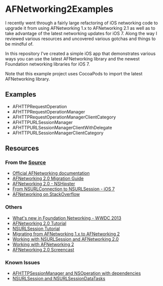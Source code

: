 AFNetworking2Examples
=====================

I recently went through a fairly large refactoring of iOS networking code to upgrade it from using AFNetworking 1.x to AFNetworking 2.1 as well as to take advantage of the latest networking updates for iOS 7.  Along the way I reviewed various resources and uncovered various gotchas and things to be mindful of.

In this repository I've created a simple iOS app that demonstrates various ways you can use the latest AFNetworking library and the newest Foundation networking libraries for iOS 7.

Note that this example project uses CocoaPods to import the latest AFNetworking library.

## Examples
- AFHTTPRequestOperation
- AFHTTPRequestOperationManager
- AFHTTPRequestOperationManagerClientCategory
- AFHTTPURLSessionManager
- AFHTTPURLSessionManagerClientWithDelegate
- AFHTTPURLSessionManagerClientCategory

## Resources

### From the [Source](http://github.com/afnetworking/afnetworking)
- [Official AFNetworking documentation](http://cocoadocs.org/docsets/AFNetworking/2.0.0/)
- [AFNetworking 2.0 Migration Guide](https://github.com/AFNetworking/AFNetworking/wiki/AFNetworking-2.0-Migration-Guide)
- [AFNetworking 2.0 - NSHipster](http://nshipster.com/afnetworking-2/)
- [From NSURLConnection to NSURLSession - iOS 7](http://www.objc.io/issue-5/from-nsurlconnection-to-nsurlsession.html)
- [AFNetworking on StackOverflow](http://stackoverflow.com/tags/afnetworking/info)

### Others
- [What's new in Foundation Networking - WWDC 2013](http://asciiwwdc.com/2013/sessions/705?q=nsurlsession)
- [AFNetworking 2.0 Tutorial](http://www.raywenderlich.com/59255/afnetworking-2-0-tutorial)
- [NSURLSession Tutorial](http://www.raywenderlich.com/51127/nsurlsession-tutorial)
- [Migrating from AFNetworking 1.x to AFNetworking 2](http://gavrix.wordpress.com/2013/10/16/migrating-from-afnetworking-1-x-to-afnetworking-2/)
- [Working with NSURLSession and AFNetworking 2.0](http://code.tutsplus.com/tutorials/working-with-nsurlsession-afnetworking-20--mobile-22651)
- [Working with AFNetworking 2](http://programmingthomas.com/blog/2013/9/17/working-with-afnetworking-2)
- [AFNetworking 2.0 Screencast](http://nsscreencast.com/episodes/91-afnetworking-2-0)

### Known Issues
- [AFHTTPSessionManager and NSOperation with dependencies](https://github.com/AFNetworking/AFNetworking/issues/1504)
- [NSURLSession and NSURLSessionDataTasks](https://github.com/AFNetworking/AFNetworking/issues/1838)
